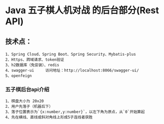 # Java 五子棋人机对战 的后台部分(Rest API)
## 技术点：
    1、Spring Cloud、Spring Boot、Spring Security、Mybatis-plus
    2、Https、跨域请求、token验证
    3、h2数据库（免安装）、redis
    4、swagger-ui     访问地址：http://localhost:8066/swagger-ui/
    5、openfeign

### 五子棋后台api介绍
    1、棋盘大小为 20x20
    2、用户先落子（机器后下）
    3、落子位置表示为`{x:number,y:number}`，以左下角为原点，从`0`开始算起
    4、先在横线、直线或斜对角线上形成5子连线者获胜
